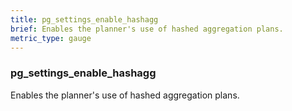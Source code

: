 ```yaml
---
title: pg_settings_enable_hashagg
brief: Enables the planner's use of hashed aggregation plans.
metric_type: gauge
---
```

### pg_settings_enable_hashagg

Enables the planner's use of hashed aggregation plans.